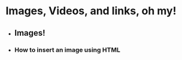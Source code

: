 <h1>Images, Videos, and links, oh my!</h1>

<ul>
 <li><h2>Images!</h2></li> 
 <li><h3>How to insert an image using HTML</h3></li> 
 
